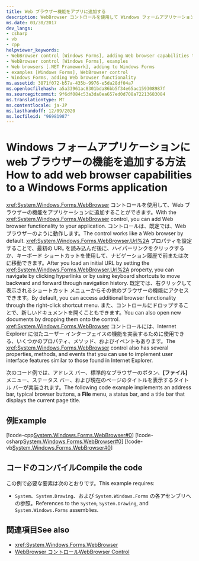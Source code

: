 ```yaml
---
title: Web ブラウザー機能をアプリに追加する
description: WebBrowser コントロールを使用して Windows フォームアプリケーションに web ブラウザーの機能を追加する方法について説明します。
ms.date: 03/30/2017
dev_langs:
- csharp
- vb
- cpp
helpviewer_keywords:
- WebBrowser control [Windows Forms], adding Web browser capabilities to your application
- WebBrowser control [Windows Forms], examples
- Web browsers [.NET Framework], adding to Windows Forms
- examples [Windows Forms], WebBrowser control
- Windows Forms, adding Web browser functionality
ms.assetid: 3871f072-b57a-435b-9976-e5da28df04a7
ms.openlocfilehash: a5a33961ac8301bda86bb5f34e65ac159308987f
ms.sourcegitcommit: 9f6df084c53a3da0ea657ed0d708a72213683084
ms.translationtype: MT
ms.contentlocale: ja-JP
ms.lasthandoff: 12/09/2020
ms.locfileid: "96981987"
---
```

# <a name="how-to-add-web-browser-capabilities-to-a-windows-forms-application"></a><span data-ttu-id="2f7a9-103">Windows フォームアプリケーションに web ブラウザーの機能を追加する方法</span><span class="sxs-lookup"><span data-stu-id="2f7a9-103">How to add web browser capabilities to a Windows Forms application</span></span>

<span data-ttu-id="2f7a9-104"><xref:System.Windows.Forms.WebBrowser> コントロールを使用して、Web ブラウザーの機能をアプリケーションに追加することができます。</span><span class="sxs-lookup"><span data-stu-id="2f7a9-104">With the <xref:System.Windows.Forms.WebBrowser> control, you can add Web browser functionality to your application.</span></span> <span data-ttu-id="2f7a9-105">コントロールは、既定では、Web ブラウザーのように動作します。</span><span class="sxs-lookup"><span data-stu-id="2f7a9-105">The control works like a Web browser by default.</span></span> <span data-ttu-id="2f7a9-106"><xref:System.Windows.Forms.WebBrowser.Url%2A> プロパティを設定することで、最初の URL を読み込んだ後に、ハイパーリンクをクリックするか、キーボード ショートカットを使用して、ナビゲーション履歴で前または次に移動できます。</span><span class="sxs-lookup"><span data-stu-id="2f7a9-106">After you load an initial URL by setting the <xref:System.Windows.Forms.WebBrowser.Url%2A> property, you can navigate by clicking hyperlinks or by using keyboard shortcuts to move backward and forward through navigation history.</span></span> <span data-ttu-id="2f7a9-107">既定では、右クリックして表示されるショートカット メニューからその他のブラウザーの機能にアクセスできます。</span><span class="sxs-lookup"><span data-stu-id="2f7a9-107">By default, you can access additional browser functionality through the right-click shortcut menu.</span></span> <span data-ttu-id="2f7a9-108">また、コントロールにドロップすることで、新しいドキュメントを開くこともできます。</span><span class="sxs-lookup"><span data-stu-id="2f7a9-108">You can also open new documents by dropping them onto the control.</span></span> <span data-ttu-id="2f7a9-109"><xref:System.Windows.Forms.WebBrowser> コントロールには、Internet Explorer に似たユーザー インターフェイスの機能を実装するために使用できる、いくつかのプロパティ、メソッド、およびイベントもあります。</span><span class="sxs-lookup"><span data-stu-id="2f7a9-109">The <xref:System.Windows.Forms.WebBrowser> control also has several properties, methods, and events that you can use to implement user interface features similar to those found in Internet Explorer.</span></span>

<span data-ttu-id="2f7a9-110">次のコード例では、アドレス バー、標準的なブラウザーのボタン、**[ファイル]** メニュー、ステータス バー、および現在のページのタイトルを表示するタイトル バーが実装されます。</span><span class="sxs-lookup"><span data-stu-id="2f7a9-110">The following code example implements an address bar, typical browser buttons, a **File** menu, a status bar, and a title bar that displays the current page title.</span></span>

## <a name="example"></a><span data-ttu-id="2f7a9-111">例</span><span class="sxs-lookup"><span data-stu-id="2f7a9-111">Example</span></span>

[!code-cpp[System.Windows.Forms.WebBrowser#0](~/samples/snippets/cpp/VS_Snippets_Winforms/System.Windows.Forms.WebBrowser/CPP/form1.cpp#0)]
[!code-csharp[System.Windows.Forms.WebBrowser#0](~/samples/snippets/csharp/VS_Snippets_Winforms/System.Windows.Forms.WebBrowser/CS/form1.cs#0)]
[!code-vb[System.Windows.Forms.WebBrowser#0](~/samples/snippets/visualbasic/VS_Snippets_Winforms/System.Windows.Forms.WebBrowser/VB/form1.vb#0)]
  
## <a name="compile-the-code"></a><span data-ttu-id="2f7a9-112">コードのコンパイル</span><span class="sxs-lookup"><span data-stu-id="2f7a9-112">Compile the code</span></span>

<span data-ttu-id="2f7a9-113">この例で必要な要素は次のとおりです。</span><span class="sxs-lookup"><span data-stu-id="2f7a9-113">This example requires:</span></span>

- <span data-ttu-id="2f7a9-114">`System`、`System.Drawing`、および `System.Windows.Forms` の各アセンブリへの参照。</span><span class="sxs-lookup"><span data-stu-id="2f7a9-114">References to the `System`, `System.Drawing`, and `System.Windows.Forms` assemblies.</span></span>

## <a name="see-also"></a><span data-ttu-id="2f7a9-115">関連項目</span><span class="sxs-lookup"><span data-stu-id="2f7a9-115">See also</span></span>

- <xref:System.Windows.Forms.WebBrowser>
- [<span data-ttu-id="2f7a9-116">WebBrowser コントロール</span><span class="sxs-lookup"><span data-stu-id="2f7a9-116">WebBrowser Control</span></span>](webbrowser-control-windows-forms.md)
